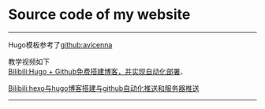 # Source code of my website

---
Hugo模板参考了[github:avicenna](<https://github.com/hadisinaee/avicenna>)

教学视频如下  
[Bilibili:Hugo + Github免费搭建博客，并实现自动化部署](https://www.bilibili.com/video/BV1bovfeaEtQ?p=3&vd_source=84c81a0dfabb3a3db02efa2850685101)、

[Bilibili:hexo与hugo博客搭建与github自动化推送和服务器推送](https://www.bilibili.com/video/BV1fNNreEEDi?vd_source=84c81a0dfabb3a3db02efa2850685101)

---
